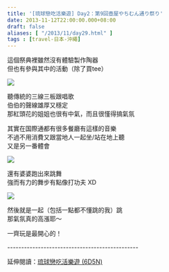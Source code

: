 ```yaml
---
title: '[琉球戀吃活樂遊] Day2：第9回壺屋やちむん通り祭り'
date: 2013-11-12T22:00:00.000+08:00
draft: false
aliases: [ "/2013/11/day29.html" ]
tags : [travel-日本-沖繩]
---
```


這個祭典裡雖然沒有體驗製作陶器  
但也有參與其中的活動（除了買tee）  

![](/images/okinawa2f.jpg)

聽傳統的三線三板跟唱歌  
伯伯的聲線雄厚又穩定  
那紅頭花的姐姐也很有中氣，而且很慬得搞氣氛  
  
其實在国際通都有很多餐廳有這樣的音樂  
不過不用消費又跟當地人一起坐/站在地上聽  
又是另一番體會  

![](/images/okinawa2f1.jpg)

還有婆婆跑出來跳舞  
強而有力的舞步有點像打功夫 XD  

![](/images/okinawa2f2.jpg)

然後就是一起（包括一點都不懂跳的我）跳  
那氣氛真的高漲耶～  
  
  
  
一齊玩是最開心的！  
  
\-----------------------------------------------  
  
延伸閱讀：[琉球戀吃活樂遊 (6D5N)](https://hidie.net/okinawa6d5n/)
